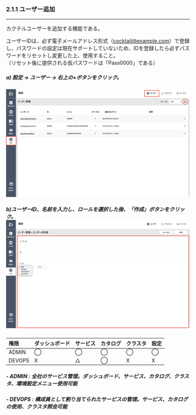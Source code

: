 ### 2.1.1 ユーザー追加

---

カクテルユーザーを追加する機能である。

ユーザーIDは、必ず電子メールアドレス形式（cocktail@example.com）で登録し、パスワードの設定は現在サポートしていないため、IDを登録したら必ずパスワードをリセットし変更した上、使用すること。  
（リセット後に提供される仮パスワードは「Pass0000」である）

##### a\) 設定 → ユーザー → 右上の+ボタンをクリック。

![](/assets/JP/2.5/2.1.1_1.png)

##### b\)ユーザーID、名前を入力し、ロールを選択した後、「作成」ボタンをクリック。![](/assets/JP/2.5/2.1.1_2.png)

| **権限** | **ダッシュボード** | **サービス** | **カタログ** | **クラスタ** | **設定** |
| :--- | :--- | :--- | :--- | :--- | :--- |
| ADMIN | ⃝ | ⃝ | ⃝ | ⃝ | ⃝ |
| DEVOPS | X | △ | ⃝ | X | X |

##### - ADMIN : 全社のサービス管理。ダッシュボード、サービス、カタログ、クラスタ、環境設定メニュー使用可能

##### - DEVOPS : 構成員として割り当てられたサービスの管理。サービス、カタログの使用、クラスタ照会可能



